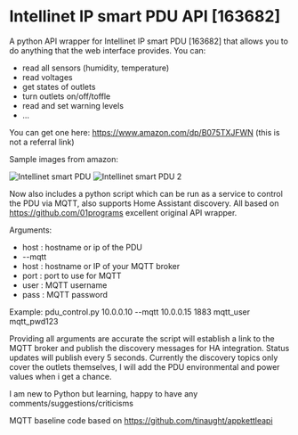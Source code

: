 # Intellinet IP smart PDU API [163682]
A python API wrapper for Intellinet IP smart PDU [163682] that allows you to do anything that the web interface provides.
You can:
* read all sensors (humidity, temperature)
* read voltages
* get states of outlets
* turn outlets on/off/toffle
* read and set warning levels
* ...

You can get one here: https://www.amazon.com/dp/B075TXJFWN (this is not a referral link)

Sample images from amazon:

![Intellinet smart PDU](https://images-na.ssl-images-amazon.com/images/I/61GjeHxLTrL._SL1500_.jpg)
![Intellinet smart PDU 2](https://images-na.ssl-images-amazon.com/images/I/61uYPCVnsmL._SL1500_.jpg)

Now also includes a python script which can be run as a service to control the PDU via MQTT, also supports Home Assistant discovery.  All based on https://github.com/01programs excellent original API wrapper.

Arguments:
- host : hostname or ip of the PDU
- --mqtt
-   host : hostname or IP of your MQTT broker
-   port : port to use for MQTT
-   user : MQTT username
-   pass : MQTT password

Example: pdu_control.py 10.0.0.10 --mqtt 10.0.0.15 1883 mqtt_user mqtt_pwd123

Providing all arguments are accurate the script will establish a link to the MQTT broker and publish the discovery messages for HA integration.  Status updates will publish every 5 seconds.  Currently the discovery topics only cover the outlets themselves, I will add the PDU environmental and power values when i get a chance.

I am new to Python but learning, happy to have any comments/suggestions/criticisms

MQTT baseline code based on https://github.com/tinaught/appkettleapi
